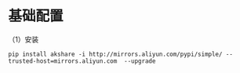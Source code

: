# 基础配置

（1）安装

```shell
pip install akshare -i http://mirrors.aliyun.com/pypi/simple/ --trusted-host=mirrors.aliyun.com  --upgrade
```

